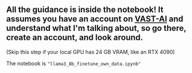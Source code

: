 ## All the guidance is inside the notebook! It assumes you have an account on [VAST-AI](https://cloud.vast.ai/?ref_id=114855) and understand what I'm talking about, so go there, create an account, and look around.
(Skip this step if your local GPU has 24 GB VRAM, like an RTX 4090)

The notebook is `"llama3_8b_finetune_own_data.ipynb"`
